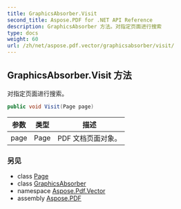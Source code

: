 ```yaml
---
title: GraphicsAbsorber.Visit
second_title: Aspose.PDF for .NET API Reference
description: GraphicsAbsorber 方法。对指定页面进行搜索
type: docs
weight: 60
url: /zh/net/aspose.pdf.vector/graphicsabsorber/visit/
---
```

## GraphicsAbsorber.Visit 方法

对指定页面进行搜索。

```csharp
public void Visit(Page page)
```

| 参数 | 类型 | 描述 |
| --- | --- | --- |
| page | Page | PDF 文档页面对象。 |

### 另见

* class [Page](../../../aspose.pdf/page/)
* class [GraphicsAbsorber](../)
* namespace [Aspose.Pdf.Vector](../../../aspose.pdf.vector/)
* assembly [Aspose.PDF](../../../)